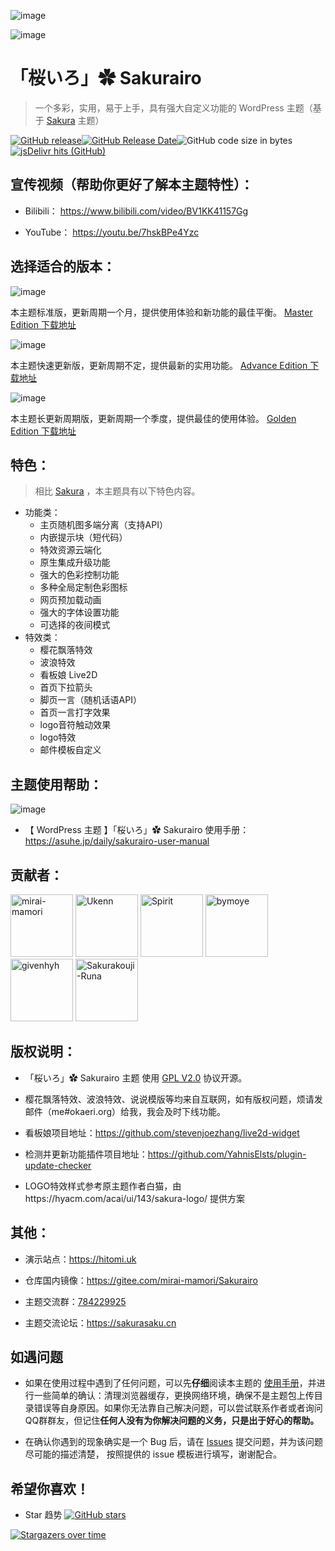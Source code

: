 ![image](https://cdn.jsdelivr.net/gh/mirai-mamori/web-img/img/ADTheme.jpg)

![image](https://cdn.jsdelivr.net/gh/mirai-mamori/web-img/img/MasterEdition.png)

<h1 align="left"> 「桜いろ」✿ Sakurairo </h1>

> 一个多彩，实用，易于上手，具有强大自定义功能的 WordPress 主题（基于 [Sakura](https://github.com/mashirozx/Sakura) 主题）

[![GitHub release](https://img.shields.io/github/v/release/mirai-mamori/Sakurairo.svg?style=for-the-badge&logo=appveyor)](https://github.com/mirai-mamori/Sakurairo/releases/latest)[![GitHub Release Date](https://img.shields.io/github/release-date/mirai-mamori/Sakurairo?style=for-the-badge&logo=appveyor)](https://github.com/mirai-mamori/Sakurairo/releases)![GitHub code size in bytes](https://img.shields.io/github/languages/code-size/mirai-mamori/Sakurairo?style=for-the-badge&logo=appveyor)[![jsDelivr hits (GitHub)](https://img.shields.io/jsdelivr/gh/hm/mirai-mamori/sakurairo?color=red&logo=jsdelivr&logoColor=red&style=for-the-badge)](https://www.jsdelivr.com/package/gh/mirai-mamori/sakurairo)

## 宣传视频（帮助你更好了解本主题特性）：

- Bilibili： https://www.bilibili.com/video/BV1KK41157Gg

- YouTube：  https://youtu.be/7hskBPe4Yzc

## 选择适合的版本：

![image](https://cdn.jsdelivr.net/gh/mirai-mamori/web-img/img/Masterbar.png)

本主题标准版，更新周期一个月，提供使用体验和新功能的最佳平衡。  [Master Edition 下载地址](https://github.com/mirai-mamori/Sakurairo) 

![image](https://cdn.jsdelivr.net/gh/mirai-mamori/web-img/img/Advancebar.png)

本主题快速更新版，更新周期不定，提供最新的实用功能。  [Advance Edition 下载地址](https://github.com/mirai-mamori/Sakurairo/tree/advance) 

![image](https://cdn.jsdelivr.net/gh/mirai-mamori/web-img/img/Goldenbar.png)

本主题长更新周期版，更新周期一个季度，提供最佳的使用体验。  [Golden Edition 下载地址](https://github.com/mirai-mamori/Sakurairo/tree/golden) 

## 特色：
> 相比 [Sakura](https://github.com/mashirozx/Sakura) ，本主题具有以下特色内容。

- 功能类：
    - 主页随机图多端分离（支持API）
    - 内嵌提示块（短代码）
    - 特效资源云端化
    - 原生集成升级功能
    - 强大的色彩控制功能
    - 多种全局定制色彩图标
    - 网页预加载动画
    - 强大的字体设置功能
    - 可选择的夜间模式
- 特效类：
    - 樱花飘落特效
    - 波浪特效
    - 看板娘 Live2D
    - 首页下拉箭头
    - 脚页一言（随机话语API）
    - 首页一言打字效果
    - logo音符触动效果
    - logo特效
    - 邮件模板自定义

## 主题使用帮助：

![image](https://cdn.jsdelivr.net/gh/mirai-mamori/web-img/img/helpgive.jpg)

- 【 WordPress 主题 】「桜いろ」✿ Sakurairo  使用手册：https://asuhe.jp/daily/sakurairo-user-manual

## 贡献者：

<a href="https://github.com/mirai-mamori"><img src="https://avatars3.githubusercontent.com/u/61381142?s=400" alt="mirai-mamori" width="100"></a>  <a href="https://github.com/Ukenn2112"><img src="https://avatars3.githubusercontent.com/u/60847880?s=400" alt="Ukenn" width="100"></a>  <a href="https://github.com/spirit1431007"><img src="https://avatars1.githubusercontent.com/u/29689177?s=400" alt="Spirit" width="100"></a>  <a href="https://github.com/bymoye"><img src="https://avatars2.githubusercontent.com/u/27877470?s=400" alt="bymoye" width="100"></a>  <a href="https://github.com/givenhyh"><img src="https://avatars3.githubusercontent.com/u/37971883?s=400" alt="givenhyh" width="100"></a>  <a href="https://github.com/Sakurakouji-Runa"><img src="https://avatars2.githubusercontent.com/u/46081776?s=400" alt="Sakurakouji-Runa" width="100"></a>  

## 版权说明：

- 「桜いろ」✿ Sakurairo  主题 使用 [GPL V2.0](https://github.com/mirai-mamori/Sakurairo/blob/master/LICENSE) 协议开源。

- 樱花飘落特效、波浪特效、说说模版等均来自互联网，如有版权问题，烦请发邮件（me#okaeri.org）给我，我会及时下线功能。

- 看板娘项目地址：https://github.com/stevenjoezhang/live2d-widget

- 检测并更新功能插件项目地址：https://github.com/YahnisElsts/plugin-update-checker

- LOGO特效样式参考原主题作者白猫，由https://hyacm.com/acai/ui/143/sakura-logo/ 提供方案

## 其他：

- 演示站点：https://hitomi.uk

- 仓库国内镜像：https://gitee.com/mirai-mamori/Sakurairo

- 主题交流群：[784229925](https://jq.qq.com/?_wv=1027&k=U5UJjRik)

- 主题交流论坛：https://sakurasaku.cn

## 如遇问题

- 如果在使用过程中遇到了任何问题，可以先**仔细**阅读本主题的 [使用手册](https://asuhe.jp/daily/sakurairo-user-manual)，并进行一些简单的确认：清理浏览器缓存，更换网络环境，确保不是主题包上传目录错误等自身原因。如果你无法靠自己解决问题，可以尝试联系作者或者询问QQ群群友，但记住**任何人没有为你解决问题的义务，只是出于好心的帮助。**  

- 在确认你遇到的现象确实是一个 Bug 后，请在 [Issues](https://github.com/mirai-mamori/Sakurairo/issues/new/choose) 提交问题，并为该问题尽可能的描述清楚，
按照提供的 issue 模板进行填写，谢谢配合。

## 希望你喜欢！
- Star 趋势  [![GitHub stars](https://img.shields.io/github/stars/mirai-mamori/Sakurairo?logo=github&style=social)](https://github.com/mirai-mamori/Sakurairo/stargazers)

[![Stargazers over time](https://starchart.cc/mirai-mamori/Sakurairo.svg)](https://starchart.cc/mirai-mamori/Sakurairo)
